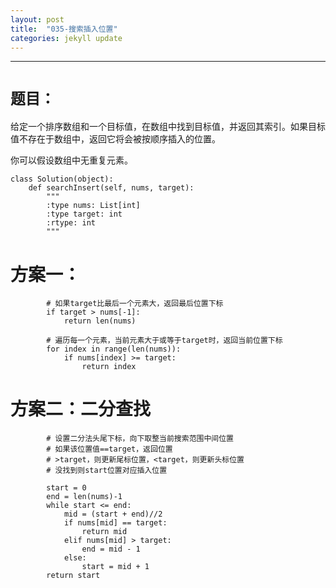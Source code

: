 ```yaml
---
layout: post
title:  "035-搜索插入位置"
categories: jekyll update
---
```

_______________________________________________________________________________
# `题目：`

给定一个排序数组和一个目标值，在数组中找到目标值，并返回其索引。如果目标值不存在于数组中，返回它将会被按顺序插入的位置。

你可以假设数组中无重复元素。

    class Solution(object):
        def searchInsert(self, nums, target):
            """
            :type nums: List[int]
            :type target: int
            :rtype: int
            """

# 方案一：

            # 如果target比最后一个元素大，返回最后位置下标
            if target > nums[-1]:           
                return len(nums)

            # 遍历每一个元素，当前元素大于或等于target时，返回当前位置下标
            for index in range(len(nums)):  
                if nums[index] >= target:  
                    return index

# 方案二：二分查找

            # 设置二分法头尾下标，向下取整当前搜索范围中间位置
            # 如果该位置值==target，返回位置
            # >target，则更新尾标位置，<target，则更新头标位置
            # 没找到则start位置对应插入位置
            
            start = 0                     
            end = len(nums)-1 
            while start <= end:           
                mid = (start + end)//2    
                if nums[mid] == target:   
                    return mid          
                elif nums[mid] > target:  
                    end = mid - 1
                else:
                    start = mid + 1       
            return start                  


